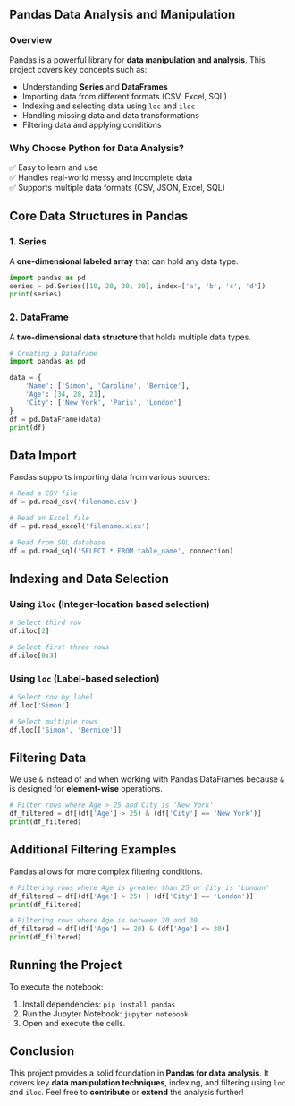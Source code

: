 ## Pandas Data Analysis and Manipulation

### Overview
Pandas is a powerful library for **data manipulation and analysis**. This project covers key concepts such as:
- Understanding **Series** and **DataFrames**
- Importing data from different formats (CSV, Excel, SQL)
- Indexing and selecting data using `loc` and `iloc`
- Handling missing data and data transformations
- Filtering data and applying conditions

### Why Choose Python for Data Analysis?
✅ Easy to learn and use  
✅ Handles real-world messy and incomplete data  
✅ Supports multiple data formats (CSV, JSON, Excel, SQL)  

## Core Data Structures in Pandas
### **1. Series**
A **one-dimensional labeled array** that can hold any data type.
```python
import pandas as pd
series = pd.Series([10, 20, 30, 20], index=['a', 'b', 'c', 'd'])
print(series)
```

### **2. DataFrame**
A **two-dimensional data structure** that holds multiple data types.
```python
# Creating a DataFrame
import pandas as pd

data = {
    'Name': ['Simon', 'Caroline', 'Bernice'],
    'Age': [34, 28, 21],
    'City': ['New York', 'Paris', 'London']
}
df = pd.DataFrame(data)
print(df)
```

## Data Import
Pandas supports importing data from various sources:
```python
# Read a CSV file
df = pd.read_csv('filename.csv')

# Read an Excel file
df = pd.read_excel('filename.xlsx')

# Read from SQL database
df = pd.read_sql('SELECT * FROM table_name', connection)
```

## Indexing and Data Selection
### **Using `iloc` (Integer-location based selection)**
```python
# Select third row
df.iloc[2]

# Select first three rows
df.iloc[0:3]
```

### **Using `loc` (Label-based selection)**
```python
# Select row by label
df.loc['Simon']

# Select multiple rows
df.loc[['Simon', 'Bernice']]
```

## Filtering Data
We use `&` instead of `and` when working with Pandas DataFrames because `&` is designed for **element-wise** operations.
```python
# Filter rows where Age > 25 and City is 'New York'
df_filtered = df[(df['Age'] > 25) & (df['City'] == 'New York')]
print(df_filtered)
```

## Additional Filtering Examples
Pandas allows for more complex filtering conditions.
```python
# Filtering rows where Age is greater than 25 or City is 'London'
df_filtered = df[(df['Age'] > 25) | (df['City'] == 'London')]
print(df_filtered)

# Filtering rows where Age is between 20 and 30
df_filtered = df[(df['Age'] >= 20) & (df['Age'] <= 30)]
print(df_filtered)
```

## Running the Project
To execute the notebook:
1. Install dependencies: `pip install pandas`
2. Run the Jupyter Notebook: `jupyter notebook`
3. Open and execute the cells.

## Conclusion
This project provides a solid foundation in **Pandas for data analysis**. It covers key **data manipulation techniques**, indexing, and filtering using `loc` and `iloc`. Feel free to **contribute** or **extend** the analysis further!

